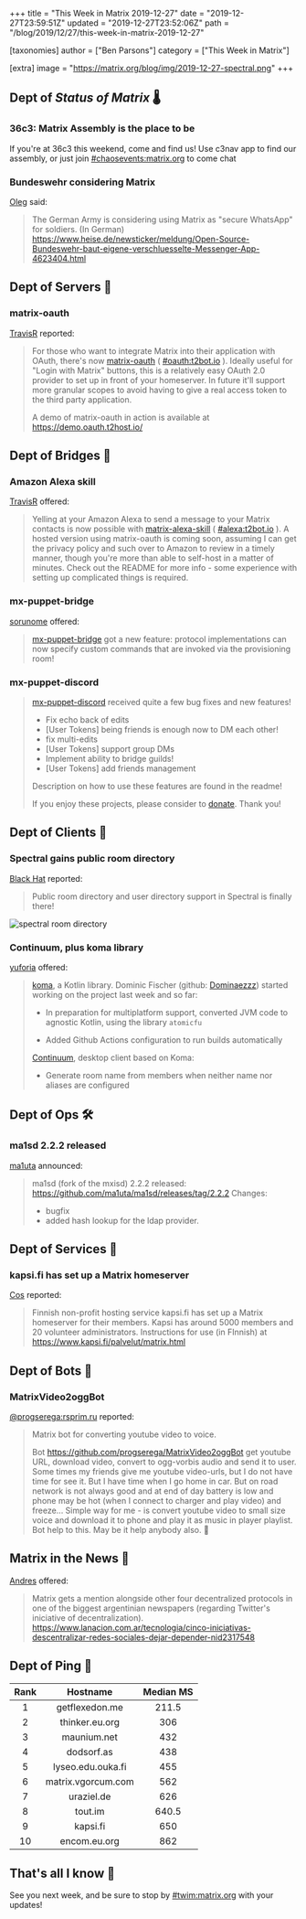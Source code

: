 +++
title = "This Week in Matrix 2019-12-27"
date = "2019-12-27T23:59:51Z"
updated = "2019-12-27T23:52:06Z"
path = "/blog/2019/12/27/this-week-in-matrix-2019-12-27"

[taxonomies]
author = ["Ben Parsons"]
category = ["This Week in Matrix"]

[extra]
image = "https://matrix.org/blog/img/2019-12-27-spectral.png"
+++

## Dept of *Status of Matrix* 🌡

### 36c3: Matrix Assembly is the place to be

If you're at 36c3 this weekend, come and find us! Use c3nav app to find our assembly, or just join [#chaosevents:matrix.org](https://matrix.to/#/#chaosevents:matrix.org) to come chat

### Bundeswehr considering Matrix

[Oleg](https://matrix.to/#/@oleg:fiksel.info) said:

> The German Army is considering using Matrix as "secure WhatsApp" for soldiers.
> (In German)
> <https://www.heise.de/newsticker/meldung/Open-Source-Bundeswehr-baut-eigene-verschluesselte-Messenger-App-4623404.html>

## Dept of Servers 🏢

### matrix-oauth

[TravisR](https://github.com/turt2live) reported:

> For those who want to integrate Matrix into their application with OAuth, there's now [matrix-oauth](https://github.com/turt2live/matrix-oauth) ( [#oauth:t2bot.io](https://matrix.to/#/#oauth:t2bot.io) ). Ideally useful for "Login with Matrix" buttons, this is a relatively easy OAuth 2.0 provider to set up in front of your homeserver. In future it'll support more granular scopes to avoid having to give a real access token to the third party application.
>
> A demo of matrix-oauth in action is available at <https://demo.oauth.t2host.io/>

## Dept of Bridges 🌉

### Amazon Alexa skill

[TravisR](https://github.com/turt2live) offered:

> Yelling at your Amazon Alexa to send a message to your Matrix contacts is now possible with [matrix-alexa-skill](https://github.com/turt2live/matrix-alexa-skill) ( [#alexa:t2bot.io](https://matrix.to/#/#alexa:t2bot.io) ). A hosted version using matrix-oauth is coming soon, assuming I can get the privacy policy and such over to Amazon to review in a timely manner, though you're more than able to self-host in a matter of minutes. Check out the README for more info - some experience with setting up complicated things is required.

### mx-puppet-bridge

[sorunome](https://matrix.to/#/@sorunome:sorunome.de) offered:

> [mx-puppet-bridge](https://github.com/Sorunome/mx-puppet-bridge) got a new feature: protocol implementations can now specify custom commands that are invoked via the provisioning room!

### mx-puppet-discord

> [mx-puppet-discord](https://github.com/Sorunome/mx-puppet-bridge) received quite a few bug fixes and new features!
>
> - Fix echo back of edits
> - [User Tokens] being friends is enough now to DM each other!
> - fix multi-edits
> - [User Tokens] support group DMs
> - Implement ability to bridge guilds!
> - [User Tokens] add friends management
>
> Description on how to use these features are found in the readme!
>
> If you enjoy these projects, please consider to [donate](https://liberapay.com/Sorunome). Thank you!

## Dept of Clients 📱

### Spectral gains public room directory

[Black Hat](https://matrix.to/#/@bhat:encom.eu.org) reported:

> Public room directory and user directory support in Spectral is finally there!

![spectral room directory](/blog/img/2019-12-27-spectral.png)

### Continuum, plus koma library

[yuforia](https://matrix.to/#/@uforia:matrix.org) offered:

> [koma](https://github.com/koma-im/koma-library), a Kotlin library. Dominic Fischer (github: [Dominaezzz](https://github.com/Dominaezzz)) started working on the project last week and so far:
>
> - In preparation for multiplatform support, converted JVM code to agnostic Kotlin, using the library `atomicfu`
>
> - Added Github Actions configuration to run builds automatically
>
> [Continuum](https://github.com/koma-im/continuum-desktop), desktop client based on Koma:
>
> - Generate room name from members when neither name nor aliases are configured

## Dept of Ops 🛠

### ma1sd 2.2.2 released

[ma1uta](https://matrix.to/#/@ma1uta:ru-matrix.org) announced:

> ma1sd (fork of the mxisd) 2.2.2 released: <https://github.com/ma1uta/ma1sd/releases/tag/2.2.2>
> Changes:
>
> - bugfix
> - added hash lookup for the ldap provider.

## Dept of Services 🚀

### kapsi.fi has set up a Matrix homeserver

[Cos](https://matrix.to/#/@cos:hacklab.fi) reported:

> Finnish non-profit hosting service kapsi.fi has set up a Matrix homeserver for their members. Kapsi has around 5000 members and 20 volunteer administrators. Instructions for use (in FInnish) at <https://www.kapsi.fi/palvelut/matrix.html>

## Dept of Bots 🤖

### MatrixVideo2oggBot

[@progserega:rsprim.ru](https://matrix.to/#/@progserega:rsprim.ru) reported:

> Matrix bot for converting youtube video to voice.
>
> Bot <https://github.com/progserega/MatrixVideo2oggBot> get youtube URL, download video, convert to ogg-vorbis audio and send it to user.
> Some times my friends give me youtube video-urls, but I do not have time for see it. But I have time when I go home in car. But on road network is not always good and  at end of day battery is low and phone may be hot (when I connect to charger and play video) and freeze...
> Simple way for me - is convert youtube video to small size voice and download it to phone and play it as music in player playlist. Bot help to this.
> May be it help anybody also. 🙂

## Matrix in the News 📰

[Andres](https://matrix.to/#/@AndresCuccaro:matrix.org) offered:

> Matrix gets a mention alongside other four decentralized protocols in one of the biggest argentinian newspapers (regarding Twitter's iniciative of decentralization). <https://www.lanacion.com.ar/tecnologia/cinco-iniciativas-descentralizar-redes-sociales-dejar-depender-nid2317548>

## Dept of Ping 🏓

|Rank|Hostname|Median MS|
|:---:|:---:|:---:|
|1|getflexedon.me|211.5|
|2|thinker.eu.org|306|
|3|maunium.net|432|
|4|dodsorf.as|438|
|5|lyseo.edu.ouka.fi|455|
|6|matrix.vgorcum.com|562|
|7|uraziel.de|626|
|8|tout.im|640.5|
|9|kapsi.fi|650|
|10|encom.eu.org|862|

## That's all I know 🏁

See you next week, and be sure to stop by [#twim:matrix.org] with your updates!

[#TWIM:matrix.org]: <https://matrix.to/#/#TWIM:matrix.org>
